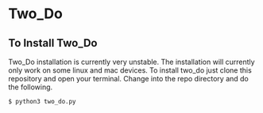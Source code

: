 # Two_Do
## To Install Two_Do

Two_Do installation is currently very unstable. The installation will currently only work on some linux and mac devices. To install two_do just clone this repository and open your terminal. Change into the repo directory and do the following. 

```
$ python3 two_do.py
```  
